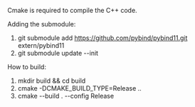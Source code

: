 Cmake is required to compile the C++ code.

Adding the submodule:
  1) git submodule add https://github.com/pybind/pybind11.git extern/pybind11
  2) git submodule update --init

How to build:
  1) mkdir build && cd build
  2) cmake -DCMAKE_BUILD_TYPE=Release ..
  3) cmake --build . --config Release
